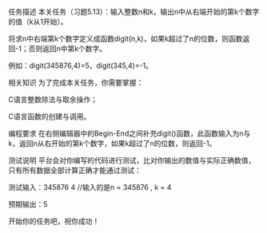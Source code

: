 任务描述
本关任务（习题5.13）：输入整数n和k，输出n中从右端开始的第k个数字的值（k从1开始）。

将求n中右端第k个数字定义成函数digit(n,k)，如果k超过了n的位数，则函数返回-1；否则返回n中第k个数字。

例如：digit(345876,4)=5，digit(345,4)=-1。

相关知识
为了完成本关任务，你需要掌握：

C语言整数除法与取余操作；

C语言函数的创建与调用。

编程要求
在右侧编辑器中的Begin-End之间补充digit()函数，此函数输入为n与k，返回n从右开始的第k个数字，如果k超过了n的位数，则返回-1。

测试说明
平台会对你编写的代码进行测试，比对你输出的数值与实际正确数值，只有所有数据全部计算正确才能通过测试：

测试输入：345876 4  //输入的是n = 345876 , k = 4

预期输出：5

开始你的任务吧，祝你成功！